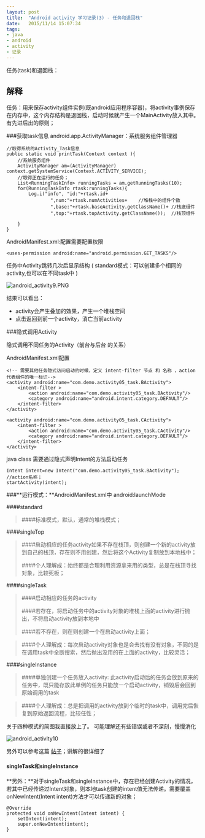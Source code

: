 ```yaml
---
layout: post
title:  "Android activity 学习记录(3) - 任务和退回栈"
date:   2015/11/14 15:07:34 
tags:
- java 
- android
- activity
- 记录
---
```

任务(task)和退回栈：

## 解释	
任务：用来保存activity组件实例(既android应用程序容器)，将activity事例保存在内存中，这个内存结构是退回栈，启动时候就产生一个MainActivity放入其中。有先进后出的原则；

###获取task信息
android.app.ActivityManager：系统服务组件管理器

	//取得系统的Activity_Task信息
	public static void printTask(Context context ){
		//系统服务组件 
		ActivityManager am=(ActivityManager) context.getSystemService(Context.ACTIVITY_SERVICE);
		//取得正在运行的任务；
		List<RunningTaskInfo> runningTasks = am.getRunningTasks(10);
		for(RunningTaskInfo rtask:runningTasks){
			Log.i("info", "id:"+rtask.id+
					",num:"+rtask.numActivities+	//堆栈中的组件个数
					",base:"+rtask.baseActivity.getClassName()+	//栈底组件
					",top:"+rtask.topActivity.getClassName());	//栈顶组件
												
		}
	}
	
AndroidManifest.xml:配置需要配置权限

	<uses-permission android:name="android.permission.GET_TASKS"/>

任务中Activity跳转几次后显示结构 ( standard模式：可以创建多个相同的activity,也可以在不同task中 )

![android_activity9.PNG](http://i.imgur.com/D2soHKC.png)

结果可以看出：
	
- activity会产生叠加的效果，产生一个堆栈空间
- 点击返回到前一个activity，消亡当前activity

###隐式调用Activity

隐式调用不同任务的Activity（前台与后台 的关系）

AndroidManifest.xml配置

	<!-- 需要其他任务隐式访问启动的时候，定义 intent-filter 节点 和 名称 ，action代表组件的唯一标识-->
    <activity android:name="com.demo.activity05_task.BActivity">
        <intent-filter >
            <action android:name="com.demo.activity05_task.BActivity"/>
            <category android:name="android.intent.category.DEFAULT"/>
        </intent-filter>
    </activity>
    
    <activity android:name="com.demo.activity05_task.CActivity">
        <intent-filter >
            <action android:name="com.demo.activity05_task.CActivity"/>
            <category android:name="android.intent.category.DEFAULT"/>
        </intent-filter>
    </activity>

java class 需要通过隐式声明Intent的方法启动任务
	
	Intent intent=new Intent("com.demo.activity05_task.BActivity");	//action名称；
	startActivity(intent);



###**运行模式：**AndroidManifest.xml中 android:launchMode
	
####standard

>####标准模式，默认，通常的堆栈模式；


####singleTop

>####启动相应的任务activity如果不存在栈顶，则创建一个新的activity放到自己的栈顶，存在则不用创建，然后将这个Activity复制放到本地栈中；
>
>####个人理解成：始终都是合理利用资源拿来用的类型，总是在栈顶寻找对象，比较死板；



####singleTask

>####启动相应的任务的activity	
>
>####若存在，将启动任务中的activity对象的堆栈上面的activity进行抛出，不将启动activity放到本地中
>
>####若不存在，则在则创建一个在启动activity上面；

>####个人理解成：每次启动activity对象也是会去找有没有对象，不同的是在调用task中全断搜索，然后抛出没用的在上面的activity，比较灵活；


####singleInstance

>####单独创建一个任务放入activity: 此activity启动后的任务会放到原来的任务中，既只能存放此单例的任务只能放一个启动activity，销毁后会回到原始调用的task

>####个人理解成：总是把调用的activity放到个临时的task中，调用完后恢复到原始返回流程，比较任性；

关于四种模式的简图我直接放上了。 可能理解还有些错误或者不深刻，慢慢消化

![android_activity10](http://i.imgur.com/TMo39Mi.png)

另外可以参考这篇 [帖子](http://blog.csdn.net/moreevan/article/details/6788048 "CSDN")；讲解的很详细了


#### singleTask和singleInstance

**另外：**对于singleTask和singleInstance中，存在已经创建Activity的情况，若其中已经传递过Intent对象，则本地task创建的intent值无法传递。需要覆盖onNewIntent(Intent intent)方法才可以传递新的对象；

	@Override
	protected void onNewIntent(Intent intent) {
		setIntent(intent);
		super.onNewIntent(intent);
	}